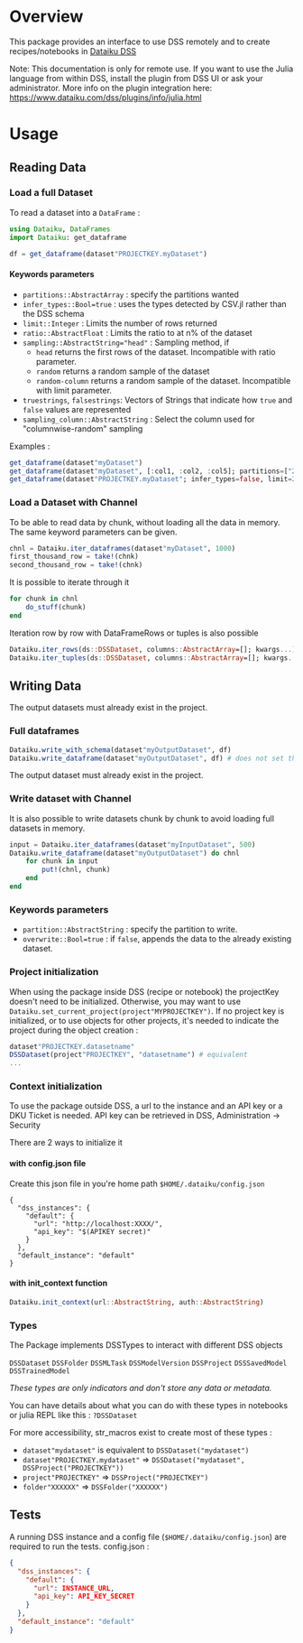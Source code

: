 # Overview
This package provides an interface to use DSS remotely and to create recipes/notebooks in [Dataiku DSS](https://www.dataiku.com/dss/)

Note: This documentation is only for remote use. If you want to use the Julia language from within DSS, install the plugin from DSS UI or ask your administrator. More info on the plugin integration here: https://www.dataiku.com/dss/plugins/info/julia.html

# Usage
## Reading Data
### Load a full Dataset
To read a dataset into a `DataFrame` :
```julia
using Dataiku, DataFrames
import Dataiku: get_dataframe

df = get_dataframe(dataset"PROJECTKEY.myDataset")
```
#### Keywords parameters
- `partitions::AbstractArray` : specify the partitions wanted
- `infer_types::Bool=true` : uses the types detected by CSV.jl rather than the DSS schema
- `limit::Integer` : Limits the number of rows returned
- `ratio::AbstractFloat` : Limits the ratio to at n% of the dataset
- `sampling::AbstractString="head"` : Sampling method, if
    * `head` returns the first rows of the dataset. Incompatible with ratio parameter.
    * `random` returns a random sample of the dataset
    * `random-column` returns a random sample of the dataset. Incompatible with limit parameter.
- `truestrings`, `falsestrings`: Vectors of Strings that indicate how `true` and `false` values are represented
- `sampling_column::AbstractString` : Select the column used for "columnwise-random" sampling

Examples :
```julia
get_dataframe(dataset"myDataset")
get_dataframe(dataset"myDataset", [:col1, :col2, :col5]; partitions=["2019-02", "2019-03"])
get_dataframe(dataset"PROJECTKEY.myDataset"; infer_types=false, limit=200, sampling="random")
```

### Load a Dataset with Channel
To be able to read data by chunk, without loading all the data in memory. The same keyword parameters can be given.
```julia
chnl = Dataiku.iter_dataframes(dataset"myDataset", 1000)
first_thousand_row = take!(chnk)
second_thousand_row = take!(chnk)
```
It is possible to iterate through it
```julia
for chunk in chnl
    do_stuff(chunk)
end
```
Iteration row by row with DataFrameRows or tuples is also possible
```julia
Dataiku.iter_rows(ds::DSSDataset, columns::AbstractArray=[]; kwargs...)
Dataiku.iter_tuples(ds::DSSDataset, columns::AbstractArray=[]; kwargs...)
```
## Writing Data
The output datasets must already exist in the project.

### Full dataframes
```julia
Dataiku.write_with_schema(dataset"myOutputDataset", df)
Dataiku.write_dataframe(dataset"myOutputDataset", df) # does not set the schema of the dataset.
```
The output dataset must already exist in the project.

### Write dataset with Channel
It is also possible to write datasets chunk by chunk to avoid loading full datasets in memory.

```julia
input = Dataiku.iter_dataframes(dataset"myInputDataset", 500)
Dataiku.write_dataframe(dataset"myOutputDataset") do chnl
    for chunk in input
        put!(chnl, chunk)
    end
end
```

### Keywords parameters
- `partition::AbstractString` : specify the partition to write.
- `overwrite::Bool=true` : if `false`, appends the data to the already existing dataset.

### Project initialization
When using the package inside DSS (recipe or notebook) the projectKey doesn't need to be initialized. Otherwise, you may want to use `Dataiku.set_current_project(project"MYPROJECTKEY")`.
If no project key is initialized, or to use objects for other projects, it's needed to indicate the project during the object creation :
```julia
dataset"PROJECTKEY.datasetname"
DSSDataset(project"PROJECTKEY", "datasetname") # equivalent
...
```

### Context initialization
To use the package outside DSS, a url to the instance and an API key or a DKU Ticket is needed. 
API key can be retrieved in DSS, Administration -> Security

There are 2 ways to initialize it
#### with config.json file
Create this json file in you're home path `$HOME/.dataiku/config.json`
```
{
  "dss_instances": {
    "default": {
      "url": "http://localhost:XXXX/",
      "api_key": "$(APIKEY secret)"
    }
  },
  "default_instance": "default"
}
```
#### with init_context function
```julia
Dataiku.init_context(url::AbstractString, auth::AbstractString)
```

### Types
The Package implements DSSTypes to interact with different DSS objects

 `DSSDataset` `DSSFolder` `DSSMLTask` `DSSModelVersion` `DSSProject` `DSSSavedModel` `DSSTrainedModel`

 
*These types are only indicators and don't store any data or metadata.*

You can have details about what you can do with these types in notebooks or julia REPL like this : `?DSSDataset`

For more accessibility, str_macros exist to create most of these types :
* `dataset"mydataset"` is equivalent to `DSSDataset("mydataset")`
* `dataset"PROJECTKEY.mydataset"` => `DSSDataset("mydataset", DSSProject("PROJECTKEY"))`
* `project"PROJECTKEY"` => `DSSProject("PROJECTKEY")`
* `folder"XXXXXX"` => `DSSFolder("XXXXXX")`

## Tests

A running DSS instance and a config file (`$HOME/.dataiku/config.json`) are required to run the tests.
config.json :
```json
{
  "dss_instances": {
    "default": {
      "url": INSTANCE_URL,
      "api_key": API_KEY_SECRET
    }
  },
  "default_instance": "default"
}
```
